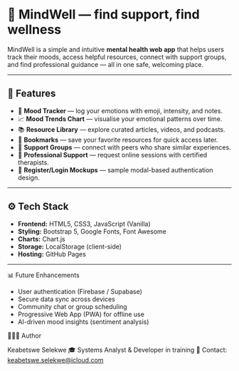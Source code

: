 # 🧠 MindWell — find support, find wellness

MindWell is a simple and intuitive **mental health web app** that helps users track their moods, access helpful resources, connect with support groups, and find professional guidance — all in one safe, welcoming place.

---

## 🌟 Features

- 📝 **Mood Tracker** — log your emotions with emoji, intensity, and notes.
- 📈 **Mood Trends Chart** — visualise your emotional patterns over time.
- 📚 **Resource Library** — explore curated articles, videos, and podcasts.
- 🔖 **Bookmarks** — save your favorite resources for quick access later.
- 👥 **Support Groups** — connect with peers who share similar experiences.
- 💬 **Professional Support** — request online sessions with certified therapists.
- 🔐 **Register/Login Mockups** — sample modal-based authentication design.

---

## ⚙️ Tech Stack

- **Frontend:** HTML5, CSS3, JavaScript (Vanilla)
- **Styling:** Bootstrap 5, Google Fonts, Font Awesome
- **Charts:** Chart.js
- **Storage:** LocalStorage (client-side)
- **Hosting:** GitHub Pages

---

📊 Future Enhancements

- User authentication (Firebase / Supabase)
- Secure data sync across devices
- Community chat or group scheduling
- Progressive Web App (PWA) for offline use
- AI-driven mood insights (sentiment analysis)

👩🏾‍💻 Author

Keabetswe Selekwe
🎓 Systems Analyst & Developer in training
📧 Contact: keabetswe.selekwe@icloud.com
